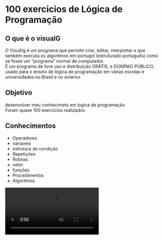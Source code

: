 <h1> 100 exercicios de Lógica de Programação</h1>

<h2>O que é o visualG</h2>
<p>O VisuAlg é um programa que permite criar, editar, interpretar e que também executa os algoritmos em portugol (estruturado português) como se fosse um “programa” normal de computador.
<br>
É um programa de livre uso e distribuição GRÁTIS, e DOMÍNIO PÚBLICO, usado para o  ensino de lógica de programação em várias escolas e universidades no Brasil e no exterior.</p>

<h2>Objetivo</h2>
<p>desenvolver meu conhecimeto em logica de programação
  <br>
  Foram quase 100 exercicios realizados 
</p>

<h2>Conhecimentos</h2>
<ul>
  <li>Operadores </li>
  <li>variaveis </li>
   <li>estrutura de condição </li>
  <li>Repetições </li>
  <li>Rotinas </li>
   <li>vetor </li>
   <li>funções </li>
   <li>Procedimentos </li>
  <li>Algoritmos </li>
 </ul>
 
 <video  src = "https://user-images.githubusercontent.com/99483009/158254459-d5b49a82-f300-49f4-886e-f1f5cd904741.mp4"></video>
 


